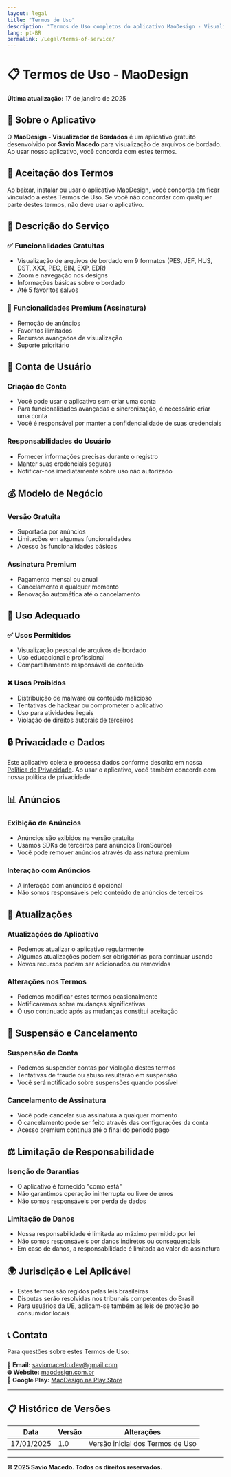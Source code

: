```yaml
---
layout: legal
title: "Termos de Uso"
description: "Termos de Uso completos do aplicativo MaoDesign - Visualizador de Bordados"
lang: pt-BR
permalink: /Legal/terms-of-service/
---
```


# 📋 Termos de Uso - MaoDesign

**Última atualização:** 17 de janeiro de 2025

## 📱 Sobre o Aplicativo

O **MaoDesign - Visualizador de Bordados** é um aplicativo gratuito desenvolvido por **Savio Macedo** para visualização de arquivos de bordado. Ao usar nosso aplicativo, você concorda com estes termos.

## 🎯 Aceitação dos Termos

Ao baixar, instalar ou usar o aplicativo MaoDesign, você concorda em ficar vinculado a estes Termos de Uso. Se você não concordar com qualquer parte destes termos, não deve usar o aplicativo.

## 📲 Descrição do Serviço

### ✅ Funcionalidades Gratuitas
- Visualização de arquivos de bordado em 9 formatos (PES, JEF, HUS, DST, XXX, PEC, BIN, EXP, EDR)
- Zoom e navegação nos designs
- Informações básicas sobre o bordado
- Até 5 favoritos salvos

### 💎 Funcionalidades Premium (Assinatura)
- Remoção de anúncios
- Favoritos ilimitados
- Recursos avançados de visualização
- Suporte prioritário

## 🔐 Conta de Usuário

### Criação de Conta
- Você pode usar o aplicativo sem criar uma conta
- Para funcionalidades avançadas e sincronização, é necessário criar uma conta
- Você é responsável por manter a confidencialidade de suas credenciais

### Responsabilidades do Usuário
- Fornecer informações precisas durante o registro
- Manter suas credenciais seguras
- Notificar-nos imediatamente sobre uso não autorizado

## 💰 Modelo de Negócio

### Versão Gratuita
- Suportada por anúncios
- Limitações em algumas funcionalidades
- Acesso às funcionalidades básicas

### Assinatura Premium
- Pagamento mensal ou anual
- Cancelamento a qualquer momento
- Renovação automática até o cancelamento

## 📱 Uso Adequado

### ✅ Usos Permitidos
- Visualização pessoal de arquivos de bordado
- Uso educacional e profissional
- Compartilhamento responsável de conteúdo

### ❌ Usos Proibidos
- Distribuição de malware ou conteúdo malicioso
- Tentativas de hackear ou comprometer o aplicativo
- Uso para atividades ilegais
- Violação de direitos autorais de terceiros

## 🔒 Privacidade e Dados

Este aplicativo coleta e processa dados conforme descrito em nossa [Política de Privacidade](privacy-policy.md). Ao usar o aplicativo, você também concorda com nossa política de privacidade.

## 📊 Anúncios

### Exibição de Anúncios
- Anúncios são exibidos na versão gratuita
- Usamos SDKs de terceiros para anúncios (IronSource)
- Você pode remover anúncios através da assinatura premium

### Interação com Anúncios
- A interação com anúncios é opcional
- Não somos responsáveis pelo conteúdo de anúncios de terceiros

## 🔄 Atualizações

### Atualizações do Aplicativo
- Podemos atualizar o aplicativo regularmente
- Algumas atualizações podem ser obrigatórias para continuar usando
- Novos recursos podem ser adicionados ou removidos

### Alterações nos Termos
- Podemos modificar estes termos ocasionalmente
- Notificaremos sobre mudanças significativas
- O uso continuado após as mudanças constitui aceitação

## 🚫 Suspensão e Cancelamento

### Suspensão de Conta
- Podemos suspender contas por violação destes termos
- Tentativas de fraude ou abuso resultarão em suspensão
- Você será notificado sobre suspensões quando possível

### Cancelamento de Assinatura
- Você pode cancelar sua assinatura a qualquer momento
- O cancelamento pode ser feito através das configurações da conta
- Acesso premium continua até o final do período pago

## ⚖️ Limitação de Responsabilidade

### Isenção de Garantias
- O aplicativo é fornecido "como está"
- Não garantimos operação ininterrupta ou livre de erros
- Não somos responsáveis por perda de dados

### Limitação de Danos
- Nossa responsabilidade é limitada ao máximo permitido por lei
- Não somos responsáveis por danos indiretos ou consequenciais
- Em caso de danos, a responsabilidade é limitada ao valor da assinatura

## 🌍 Jurisdição e Lei Aplicável

- Estes termos são regidos pelas leis brasileiras
- Disputas serão resolvidas nos tribunais competentes do Brasil
- Para usuários da UE, aplicam-se também as leis de proteção ao consumidor locais

## 📞 Contato

Para questões sobre estes Termos de Uso:

**📧 Email:** saviomacedo.dev@gmail.com  
**🌐 Website:** [maodesign.com.br](https://maodesign.com.br)  
**📱 Google Play:** [MaoDesign na Play Store](https://play.google.com/store/apps/details?id=com.saviomacedo.maodesign)

---

## 📋 Histórico de Versões

| Data | Versão | Alterações |
|------|--------|------------|
| 17/01/2025 | 1.0 | Versão inicial dos Termos de Uso |

---

**© 2025 Savio Macedo. Todos os direitos reservados.**
